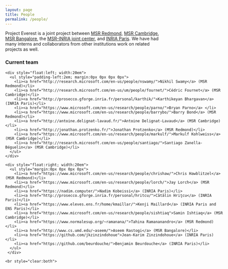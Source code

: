 ```yaml
---
layout: page
title: People
permalink: /people/
---
```


<p>
   Project Everest is a joint project between <a href="http://research.microsoft.com/en-us/labs/redmond/">MSR Redmond</a>, <a href="http://research.microsoft.com/en-us/labs/cambridge/">MSR Cambridge</a>, <a href="http://research.microsoft.com/en-us/labs/india/">MSR Bangalore</a>, the <a href="http://www.msr-inria.fr">MSR-INRIA joint center</a>, and <a href="http://prosecco.gforge.inria.fr/">INRIA Paris</a>.
   We have had many interns and collaborators from other institutions work on related projects as well.
  </p>

  <div style="width:50em; margin:0 auto">
    <h3>Current team</h3>

    <div style="float:left; width:20em">
      <ul style="padding-left:2em; margin:0px 0px 0px 0px">
        <li><a href="http://research.microsoft.com/en-us/people/nswamy/">Nikhil Swamy</a> (MSR Redmond)</li>
        <li><a href="http://research.microsoft.com/en-us/um/people/fournet/">Cédric Fournet</a> (MSR Cambridge)</li>
        <li><a href="http://prosecco.gforge.inria.fr/personal/karthik/">Karthikeyan Bhargavan</a> (INRIA Paris)</li>
        <li><a href="https://www.microsoft.com/en-us/research/people/parno/">Bryan Parno</a> </li>
        <li><a href="https://www.microsoft.com/en-us/research/people/barrybo/">Barry Bond</a> (MSR Redmond)</li>
        <li><a href="http://antoine.delignat-lavaud.fr/">Antoine Delignat-Lavaud</a> (MSR Cambridge)</li>
        <li><a href="http://jonathan.protzenko.fr/">Jonathan Protzenko</a> (MSR Redmond)</li>
        <li><a href="https://www.microsoft.com/en-us/research/people/markulf/">Markulf Kohlweiss</a> (MSR Cambridge)</li>
        <li><a href="http://research.microsoft.com/en-us/people/santiago/">Santiago Zanella-Béguelin</a> (MSR Cambridge)</li>
      </ul>
    </div>

    <div style="float:right; width:20em">
      <ul style="margin:0px 0px 0px 0px">
        <li><a href="https://www.microsoft.com/en-us/research/people/chrishaw/">Chris Hawblitzel</a> (MSR Redmond)</li>
        <li><a href="https://www.microsoft.com/en-us/research/people/lorch/">Jay Lorch</a> (MSR Redmond)</li>
        <li><a href="https://nadim.computer/">Nadim Kobeissi</a> (INRIA Paris)</li>
        <li><a href="http://prosecco.gforge.inria.fr/personal/hritcu/">Cătălin Hriţcu</a> (INRIA Paris)</li>        
        <li><a href="https://www.eleves.ens.fr/home/kmaillar/">Kenji Maillard</a> (INRIA Paris and ENS Paris)</li>
        <li><a href="https://www.microsoft.com/en-us/research/people/sishtiaq">Samin Ishtiaq</a> (MSR Cambridge)</li>
        <li><a href="https://www.normalesup.org/~ramanana/">Tahina Ramananandro</a> (MSR Redmond)</li>
        <li><a href="http://www.cs.umd.edu/~aseem/">Aseem Rastogi</a> (MSR Bangalore)</li>
        <li><a href="https://github.com/jkzinzindohoue">Jean-Karim Zinzindohoue</a> (INRIA Paris)</li>
        <li><a href="https://github.com/beurdouche/">Benjamin Beurdouche</a> (INRIA Paris)</li>
      </ul>
     </div>

    <br style="clear:both">

  </div>